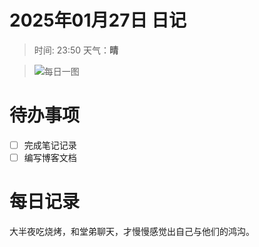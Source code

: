 # 2025年01月27日 日记

> 时间: 23:50     天气：**晴**

> ![每日一图](https://bing.ee123.net/img/?date=20250128)
# 待办事项

- [ ] 完成笔记记录
- [ ] 编写博客文档

# 每日记录

大半夜吃烧烤，和堂弟聊天，才慢慢感觉出自己与他们的鸿沟。
